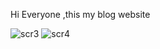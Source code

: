 Hi Everyone ,this my blog website

![scr3](https://github.com/SivaPrakash8825/blogify/assets/114502494/a141e692-3d73-4ca0-bd4f-ed72aa5bc256)
![scr4](https://github.com/SivaPrakash8825/blogify/assets/114502494/e646dc9e-6e46-403f-9817-dbccc3e9e2b2)
